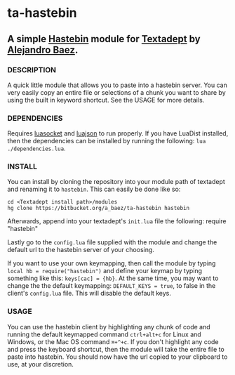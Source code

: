 # ta-hastebin
## A simple [Hastebin](https://github.com/seejohnrun/haste-server) module for [Textadept](http://foicica.com/textadept/) by [Alejandro Baez](http://twitter.com/a_baez).

### DESCRIPTION
A quick little module that allows you to paste into a hastebin server. You
can very easily copy an entire file or selections of a chunk you want to share
by using the built in keyword shortcut. See the USAGE for more details.

### DEPENDENCIES
Requires [luasocket](http://w3.impa.br/~diego/software/luasocket/) and
[luajson](http://luaforge.net/projects/luajson/) to run properly. If you have
LuaDist installed, then the dependencies can be installed by running the
following: `lua ./dependencies.lua`.

### INSTALL
You can install by cloning the repository into your module path of textadept
and renaming it to `hastebin`. This can easily be done like so:

    cd <Textadept install path>/modules
    hg clone https://bitbucket.org/a_baez/ta-hastebin hastebin

Afterwards, append into your textadept's `init.lua` file the following:
    require "hastebin"

Lastly go to the `config.lua` file supplied with the module and change the
default url to the hastebin server of your choosing.

If you want to use your own keymapping, then call the module by typing
`local hb = require("hastebin")` and define your keymap by typing something
like this: `keys[cac] = {hb}`. At the same time, you may want to change the
the default keymapping: `DEFAULT_KEYS = true`, to false in the client's
`config.lua` file. This will disable the default keys.

### USAGE
You can use the hastebin client by highlighting any chunk of code and running
the default keymapped command `ctrl+alt+c` for Linux and Windows, or the Mac OS
command `⌘+^+c`. If you don't highlight any code and press the keyboard
shortcut, then the module will take the entire file to paste into hastebin. You
should now have the url copied to your clipboard to use, at your discretion.
